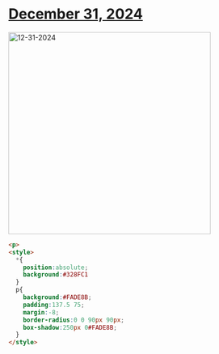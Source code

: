 # [December 31, 2024](https://cssbattle.dev/play/VTah1lccNS8b4Evv0KFJ)

<img src="https://firebasestorage.googleapis.com/v0/b/cssbattleapp.appspot.com/o/user%2Fe6YbeBahWNPT7VpE2rE2p85byxa2%2Ftargets%2Ftarget_qCfsszO@2x.png?alt=media" width="400" alt="12-31-2024" />

```html
<p>
<style>
  *{
    position:absolute;
    background:#328FC1
  }
  p{
    background:#FADE8B;
    padding:137.5 75;
    margin:-8;
    border-radius:0 0 90px 90px;
    box-shadow:250px 0#FADE8B;
  }
</style>
```
